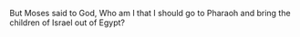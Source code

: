 But Moses said to God, Who am I that I should go to Pharaoh and bring the children of Israel out of Egypt?
